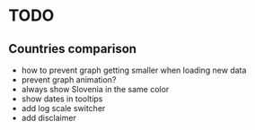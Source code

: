 # TODO

## Countries comparison

- how to prevent graph getting smaller when loading new data
- prevent graph animation?
- always show Slovenia in the same color
- show dates in tooltips
- add log scale switcher
- add disclaimer
